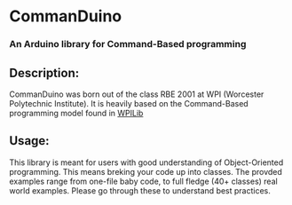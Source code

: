 CommanDuino
=====================

### An Arduino library for Command-Based programming

## Description:

CommanDuino was born out of the class RBE 2001 at WPI (Worcester Polytechnic Institute). It is heavily based on the Command-Based programming model found in <a href="https://wpilib.screenstepslive.com/s/3120/m/7952">WPILib</a>

## Usage:
This library is meant for users with good understanding of Object-Oriented programming. This means breking your code up into classes. The provded examples range from one-file baby code, to full fledge (40+ classes) real world examples. Please go through these to understand best practices.
